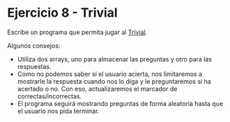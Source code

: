 # Ejercicio 8 - Trivial

Escribe un programa que permita jugar al [Trivial](https://es.wikipedia.org/wiki/Trivial_Pursuit).

Algunos consejos:

- Utiliza dos arrays, uno para almacenar las preguntas y otro para las respuestas.
- Como no podemos saber si el usuario acierta, nos limitaremos a mostrarle la respuesta cuando nos lo diga y le preguntaremos si ha acertado o no. Con eso, actualizaremos el marcador de correctas/incorrectas.
- El programa seguirá mostrando preguntas de forma aleatoria hasta que el usuario nos pida terminar.

